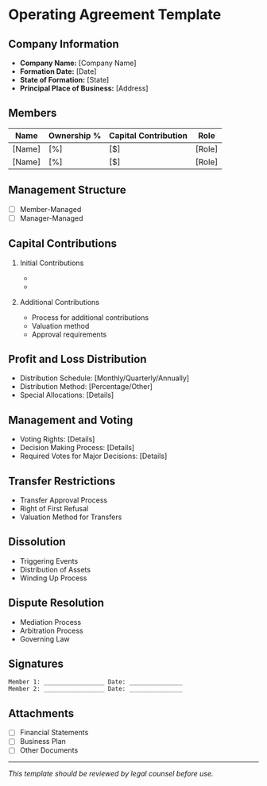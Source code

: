 # Operating Agreement Template

## Company Information
- **Company Name:** [Company Name]
- **Formation Date:** [Date]
- **State of Formation:** [State]
- **Principal Place of Business:** [Address]

## Members
| Name | Ownership % | Capital Contribution | Role |
|------|-------------|---------------------|------|
| [Name] | [%] | [$] | [Role] |
| [Name] | [%] | [$] | [Role] |

## Management Structure
- [ ] Member-Managed
- [ ] Manager-Managed

## Capital Contributions
1. Initial Contributions
   - [Member 1]: $[Amount]
   - [Member 2]: $[Amount]

2. Additional Contributions
   - Process for additional contributions
   - Valuation method
   - Approval requirements

## Profit and Loss Distribution
- Distribution Schedule: [Monthly/Quarterly/Annually]
- Distribution Method: [Percentage/Other]
- Special Allocations: [Details]

## Management and Voting
- Voting Rights: [Details]
- Decision Making Process: [Details]
- Required Votes for Major Decisions: [Details]

## Transfer Restrictions
- Transfer Approval Process
- Right of First Refusal
- Valuation Method for Transfers

## Dissolution
- Triggering Events
- Distribution of Assets
- Winding Up Process

## Dispute Resolution
- Mediation Process
- Arbitration Process
- Governing Law

## Signatures
```
Member 1: _________________ Date: _______________
Member 2: _________________ Date: _______________
```

## Attachments
- [ ] Financial Statements
- [ ] Business Plan
- [ ] Other Documents

---
*This template should be reviewed by legal counsel before use.* 